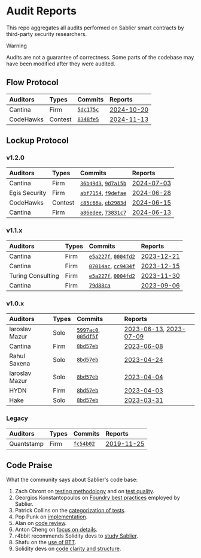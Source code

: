 # Audit Reports

This repo aggregates all audits performed on Sablier smart contracts by third-party security researchers.

> [!WARNING]  
> Audits are not a guarantee of correctness. Some parts of the codebase may have been modified after they were audited.

## Flow Protocol

[5dc175c]: https://github.com/sablier-labs/flow/tree/5dc175cca189ba0401b1e877a62e5ca13a85384b
[8348fe5]: https://github.com/sablier-labs/flow/tree/8348fe510fddbe681a1ea055ec65f08c310a0e1c

| Auditors  | Types   | Commits              | Reports                                          |
| :-------- | :------ | :------------------- | :----------------------------------------------- |
| Cantina   | Firm    | [`5dc175c`][5dc175c] | [2024-10-20](./flow/v1.0.x/20241020_cantina.pdf) |
| CodeHawks | Contest | [`8348fe5`][8348fe5] | [2024-11-13](./flow/v1.0.x/20241113_flow.md)     |

## Lockup Protocol

### v1.2.0

[36b49d3]: https://github.com/sablier-labs/v2-core/tree/36b49d3bf2a396d19083d28247e8e03d7a3a2ee1
[9d7a15b]: https://github.com/sablier-labs/v2-periphery/tree/9d7a15b0128d549cbac7e33ab2593cfdbf229fc7
[abf7154]: https://github.com/sablier-labs/v2-core/tree/abf7154d5371ab957b86fce9a8a4801499573d63
[f9defae]: https://github.com/sablier-labs/v2-periphery/tree/f9defaeb185360d09abba3f7e2f748d993063296
[c85c66a]: https://github.com/sablier-labs/v2-core/tree/c85c66ac0a3f3f287ba10a5c267c1ce67d1b6aeb
[eb2983d]: https://github.com/sablier-labs/v2-periphery/tree/eb2983ddddf05d86f5f4483b23541b3e655f32e6
[a86edee]: https://github.com/sablier-labs/v2-core/tree/a86edeeecb57a2ba2e6fb5a4a4049e62f0b8f2a6
[73831c7]: https://github.com/sablier-labs/v2-periphery/tree/73831c7dcaa5ec4e2fed6caa0f8040154e53030a

| Auditors      | Types   | Commits                                    | Reports                                            |
| :------------ | :------ | :----------------------------------------- | :------------------------------------------------- |
| Cantina       | Firm    | [`36b49d3`][36b49d3], [`9d7a15b`][9d7a15b] | [2024-07-03](./lockup/v1.2.0/20240703_cantina.pdf) |
| Egis Security | Firm    | [`abf7154`][abf7154], [`f9defae`][f9defae] | [2024-06-28](./lockup/v1.2.0/20240628_egis.pdf)    |
| CodeHawks     | Contest | [`c85c66a`][c85c66a], [`eb2983d`][eb2983d] | [2024-06-15](./lockup/v1.2.0/20240615_codehawk.md) |
| Cantina       | Firm    | [`a86edee`][a86edee], [`73831c7`][73831c7] | [2024-06-13](./lockup/v1.2.0/20240613_cantina.pdf) |

### v1.1.x

[e5a227f]: https://github.com/sablier-labs/v2-core/tree/e5a227f77ededaf4d2737b36ed958445ad86eee9
[0004fd2]: https://github.com/sablier-labs/v2-periphery/tree/0004fd2e61e032df3d895045ec414ecb212ddcc8
[07014ac]: https://github.com/sablier-labs/v2-core/tree/07014ac
[cc9434f]: https://github.com/sablier-labs/v2-periphery/tree/cc9434f
[79d88ca]: https://github.com/sablier-labs/v2-periphery/tree/79d88ca

| Auditors          | Types | Commits                                    | Reports                                            |
| :---------------- | :---- | :----------------------------------------- | :------------------------------------------------- |
| Cantina           | Firm  | [`e5a227f`][e5a227f], [`0004fd2`][0004fd2] | [2023-12-21](./lockup/v1.1.x/20231221_cantina.pdf) |
| Cantina           | Firm  | [`07014ac`][07014ac], [`cc9434f`][cc9434f] | [2023-12-15](./lockup/v1.1.x/20231215_cantina.pdf) |
| Turing Consulting | Firm  | [`e5a227f`][e5a227f], [`0004fd2`][0004fd2] | [2023-11-30](./lockup/v1.1.x/20231130_turing.pdf)  |
| Cantina           | Firm  | [`79d88ca`][79d88ca]                       | [2023-09-06](./lockup/v1.1.x/20230906_cantina.pdf) |

### v1.0.x

[5997ac0]: https://github.com/sablier-labs/v2-core/tree/5997ac05751960259c03aa166158d5db8aea1675
[005df5f]: https://github.com/sablier-labs/v2-periphery/tree/005df5f0452fb2dc4c19a613b9b572982849a35b
[8bd57eb]: https://github.com/sablier-labs/v2-core/tree/8bd57ebb31fddf6ef262477e5a378027db8b85d8

| Auditors       | Types | Commits                                    | Reports                                                                                                         |
| :------------- | :---- | :----------------------------------------- | :-------------------------------------------------------------------------------------------------------------- |
| Iaroslav Mazur | Solo  | [`5997ac0`][5997ac0], [`005df5f`][005df5f] | [2023-06-13](./lockup/v1.0.x/20230613_iaro_core.pdf), [2023-07-09](./lockup/v1.0.x/20230709_iaro_periphery.pdf) |
| Cantina        | Firm  | [`8bd57eb`][8bd57eb]                       | [2023-06-08](./lockup/v1.0.x/20230608_cantina.pdf)                                                              |
| Rahul Saxena   | Solo  | [`8bd57eb`][8bd57eb]                       | [2023-04-24](./lockup/v1.0.x/20230424_rahul.pdf)                                                                |
| Iaroslav Mazur | Solo  | [`8bd57eb`][8bd57eb]                       | [2023-04-04](./lockup/v1.0.x/20230404_iaro.pdf)                                                                 |
| HYDN           | Firm  | [`8bd57eb`][8bd57eb]                       | [2023-04-03](./lockup/v1.0.x/20230403_hydn.pdf)                                                                 |
| Hake           | Solo  | [`8bd57eb`][8bd57eb]                       | [2023-03-31](./lockup/v1.0.x/20230331_hake.pdf)                                                                 |

### Legacy

[fc54b02]: https://github.com/sablier-labs/v1-protocol/tree/fc54b0233e186232f6d724fa89d1cf7c1f45c688

| Auditors   | Types | Commits              | Reports                                        |
| :--------- | :---- | :------------------- | :--------------------------------------------- |
| Quantstamp | Firm  | [`fc54b02`][fc54b02] | [2019-11-25](./legacy/20191125_quantstamp.pdf) |

## Code Praise

What the community says about Sablier's code base:

1. Zach Obront on [testing methodology](https://x.com/zachobront/status/1668998130392616966) and on
   [test quality](https://x.com/zachobront/status/1680629892742782977).
1. Georgios Konstantopoulos on [Foundry best practices](https://x.com/gakonst/status/1681792186281521162) employed by
   Sablier.
1. Patrick Collins on the [categorization of tests](https://x.com/PatrickAlphaC/status/1715064363105587309).
1. Pop Punk on [implementation](https://x.com/PopPunkOnChain/status/1681858703463424000).
1. Alan on [code review](https://x.com/ltsCuzzo/status/1681959372698841094).
1. Anton Cheng on [focus on details](https://x.com/antonttc/status/1680046043701088258).
1. r4bbit recommends Solidity devs to [study Sablier](https://x.com/0x_r4bbit/status/1681769698784862208).
1. Shafu on the [use of BTT](https://x.com/shafu0x/status/1683976749309100033).
1. Solidity devs on [code clarity and structure](https://x.com/PaulRBerg/status/1732327663312797700).

